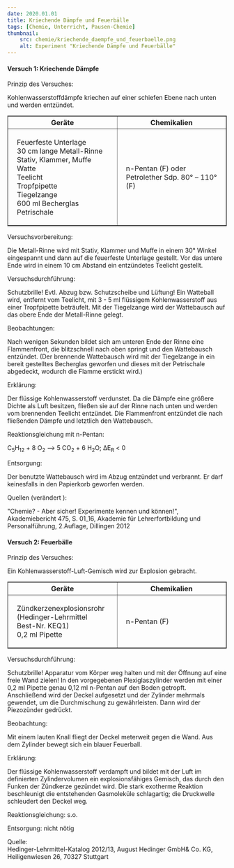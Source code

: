 ```yaml
---
date: 2020.01.01
title: Kriechende Dämpfe und Feuerbälle
tags: [Chemie, Unterricht, Pausen-Chemie]
thumbnail: 
    src: chemie/kriechende_daempfe_und_feuerbaelle.png
    alt: Experiment "Kriechende Dämpfe und Feuerbälle"
---
```


<h4>Versuch 1:  Kriechende Dämpfe</h4>

<youtube watch="PM1SntKuVcU"></youtube>
    
Prinzip des Versuches:

Kohlenwasserstoffdämpfe kriechen auf einer schiefen Ebene nach unten und werden entzündet. 

<table border="1">
    <tr>
        <th style="width:50%">Geräte</th>
        <th style="width:50%">Chemikalien</th>
    </tr>
    <tr>
        <td style="padding:20px">
            Feuerfeste Unterlage
            <br />
            30 cm lange Metall-Rinne
            <br />
            Stativ, Klammer, Muffe
            <br />
            Watte
            <br />
            Teelicht
            <br />
            Tropfpipette
            <br />
            Tiegelzange
            <br />
            600 ml Becherglas
            <br />
            Petrischale
        </td>
        <td style="padding:20px">n-Pentan (F) oder Petrolether Sdp. 80° – 110° (F)</td>
    </tr>
</table>

Versuchsvorbereitung: 

Die Metall-Rinne wird mit Stativ, Klammer und Muffe in einem 30°
Winkel eingespannt und dann auf die feuerfeste Unterlage gestellt. Vor
das untere Ende wird in einem 10 cm Abstand ein entzündetes Teelicht
gestellt. 

Versuchsdurchführung:

Schutzbrille! Evtl. Abzug bzw. Schutzscheibe und Lüftung!  Ein
Watteball wird, entfernt vom Teelicht, mit 3 - 5 ml flüssigem
Kohlenwasserstoff aus einer Tropfpipette beträufelt. Mit der
Tiegelzange wird der Wattebausch auf das obere Ende der Metall-Rinne
gelegt.

Beobachtungen:

Nach wenigen Sekunden bildet sich am unteren Ende der Rinne eine
Flammenfront, die blitzschnell nach oben springt und den Wattebausch
entzündet.  (Der brennende Wattebausch wird mit der Tiegelzange in
ein bereit gestelltes Becherglas geworfen und dieses mit der
Petrischale abgedeckt, wodurch die Flamme erstickt wird.)

Erklärung:

Der flüssige Kohlenwasserstoff verdunstet. Da die Dämpfe eine größere
Dichte als Luft besitzen, fließen sie auf der Rinne nach unten und
werden vom brennenden Teelicht entzündet. Die Flammenfront entzündet
die nach fließenden Dämpfe und letztlich den Wattebausch.

Reaktionsgleichung mit n-Pentan:

C<sub>5</sub>H<sub>12</sub> + 8 O<sub>2</sub> ⟶ 5 CO<sub>2</sub> + 6 H<sub>2</sub>O;  ΔE<sub>R</sub> < 0

Entsorgung:

Der benutzte Wattebausch wird im Abzug entzündet und verbrannt. Er
darf keinesfalls in den Papierkorb geworfen werden.

Quellen (verändert ):

"Chemie? - Aber sicher! Experimente kennen und können!",
Akademiebericht 475, S.  01_16, Akademie für Lehrerfortbildung und
Personalführung, 2.Auflage, Dillingen 2012
 

<h4>Versuch 2: Feuerbälle</h4>

<youtube watch="dQw4w9WgXcQ"></youtube>
    
Prinzip des Versuches:

Ein Kohlenwasserstoff-Luft-Gemisch wird zur Explosion gebracht.

<table border="1" style="width:100%">
    <tr>
        <th style="width:50%">Geräte</th>
        <th style="width:50%">Chemikalien</th>
    </tr>
    <tr>
        <td style="padding:20px">
            Zündkerzenexplosionsrohr
            <br />
            (Hedinger-Lehrmittel Best-Nr. KEQ1)
            <br />
            0,2 ml Pipette
        </td>
        <td style="padding:20px">n-Pentan (F)</td>
    </tr>
</table>

Versuchsdurchführung:

Schutzbrille! Apparatur vom Körper weg halten und mit der Öffnung auf
eine freie Wand zielen!  In den vorgegebenen Plexiglaszylinder werden
mit einer 0,2 ml Pipette genau 0,12 ml n-Pentan auf den Boden
getropft. Anschließend wird der Deckel aufgesetzt und der Zylinder
mehrmals gewendet, um die Durchmischung zu gewährleisten. Dann wird
der Piezozünder gedrückt.

Beobachtung:

Mit einem lauten Knall fliegt der Deckel meterweit gegen die Wand. Aus
dem Zylinder bewegt sich ein blauer Feuerball.

Erklärung:

Der flüssige Kohlenwasserstoff verdampft und bildet mit der Luft im
definierten Zylindervolumen ein explosionsfähiges Gemisch, das durch
den Funken der Zündkerze gezündet wird. Die stark exotherme Reaktion
beschleunigt die entstehenden Gasmoleküle schlagartig; die Druckwelle
schleudert den Deckel weg.

Reaktionsgleichung: s.o.

Entsorgung: nicht nötig

Quelle: <br />
Hedinger-Lehrmittel-Katalog 2012/13, August Hedinger
GmbH& Co. KG, Heiligenwiesen 26, 70327 Stuttgart
